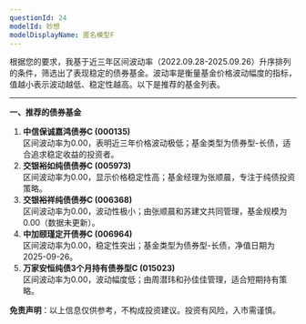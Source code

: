 ```yaml
---
questionId: 24
modelId: 妙想
modelDisplayName: 匿名模型F
---
```

根据您的要求，我基于近三年区间波动率（2022.09.28-2025.09.26）升序排列的条件，筛选出了表现稳定的债券基金。波动率是衡量基金价格波动幅度的指标，值越小表示波动越低、稳定性越高。以下是推荐的基金列表。

---

**一、推荐的债券基金**

1. **中信保诚嘉鸿债券C (000135)**  
    区间波动率为0.00，表明近三年价格波动极低；基金类型为债券型-长债，适合追求稳定收益的投资者。
2. **交银裕如纯债债券C (005973)**  
    区间波动率为0.00，显示价格稳定性高；基金经理为张顺晨，专注于纯债投资策略。
3. **交银裕祥纯债债券C (006368)**  
    区间波动率为0.00，波动性极小；由张顺晨和苏建文共同管理，基金规模为0.00（数据未更新）。
4. **中加颐瑾定开债券C (006964)**  
    区间波动率为0.00，稳定性突出；基金类型为债券型-长债，净值日期为2025-09-26。
5. **万家安恒纯债3个月持有债券型C (015023)**  
    区间波动率为0.00，波动幅度低；由周潜玮和孙佳佳管理，适合短期持有策略。

**免责声明**：以上信息仅供参考，不构成投资建议。投资有风险，入市需谨慎。